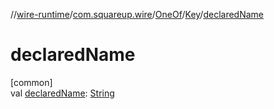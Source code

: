 //[wire-runtime](../../../../index.md)/[com.squareup.wire](../../index.md)/[OneOf](../index.md)/[Key](index.md)/[declaredName](declared-name.md)

# declaredName

[common]\
val [declaredName](declared-name.md): [String](https://kotlinlang.org/api/latest/jvm/stdlib/kotlin/-string/index.html)
